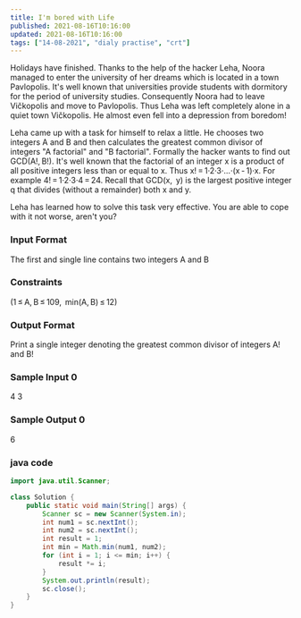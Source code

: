 ```yaml
---
title: I'm bored with Life
published: 2021-08-16T10:16:00
updated: 2021-08-16T10:16:00
tags: ["14-08-2021", "dialy practise", "crt"]
---
```

Holidays have finished. Thanks to the help of the hacker Leha, Noora 
managed to enter the university of her dreams which is located in a town 
Pavlopolis. It's well known that universities provide students with 
dormitory for the period of university studies. Consequently Noora had to 
leave Vičkopolis and move to Pavlopolis. Thus Leha was left completely 
alone in a quiet town Vičkopolis. He almost even fell into a depression 
from boredom!

Leha came up with a task for himself to relax a little. He chooses two 
integers A and B and then calculates the greatest common divisor of 
integers "A factorial" and "B factorial". Formally the hacker wants to 
find out GCD(A!, B!). It's well known that the factorial of an integer x 
is a product of all positive integers less than or equal to x. Thus 
x! = 1·2·3·...·(x - 1)·x. For example 4! = 1·2·3·4 = 24. Recall that GCD(x,
 y) is the largest positive integer q that divides (without a remainder) 
both x and y.

Leha has learned how to solve this task very effective. You are able to 
cope with it not worse, aren't you?

### Input Format

The first and single line contains two integers A and B

### Constraints

(1 ≤ A, B ≤ 109,  min(A, B) ≤ 12)

### Output Format

Print a single integer denoting the greatest common divisor of integers A! 
and B!

### Sample Input 0

4 3

### Sample Output 0

6

### java code
```java
import java.util.Scanner;

class Solution {
    public static void main(String[] args) {
        Scanner sc = new Scanner(System.in);
        int num1 = sc.nextInt();
        int num2 = sc.nextInt();
        int result = 1;
        int min = Math.min(num1, num2);
        for (int i = 1; i <= min; i++) {
            result *= i;
        }
        System.out.println(result);
        sc.close();
    }
}
```